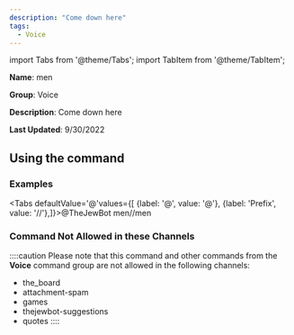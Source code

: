 ```yaml
---
description: "Come down here"
tags:
  - Voice
---
```

import Tabs from '@theme/Tabs';
import TabItem from '@theme/TabItem';

**Name**: men

**Group**: Voice

**Description**: Come down here

**Last Updated**: 9/30/2022

## Using the command

### Examples
<Tabs defaultValue='@'values={[ {label: '@', value: '@'}, {label: 'Prefix', value: '//'},]}><TabItem value='@'>@TheJewBot men</TabItem><TabItem value='//'>//men</TabItem></Tabs>

### Command Not Allowed in these Channels
::::caution Please note that this command and other commands from the **Voice** command group are not allowed in the following channels:
- the_board
- attachment-spam
- games
- thejewbot-suggestions
- quotes
::::